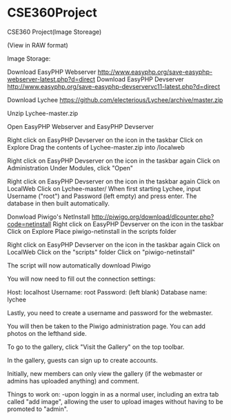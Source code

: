 CSE360Project
=============

CSE360 Project(Image Storeage)

(View in RAW format)

Image Storage: 

Download EasyPHP Webserver http://www.easyphp.org/save-easyphp-webserver-latest.php?d=direct Download EasyPHP Devserver http://www.easyphp.org/save-easyphp-devservervc11-latest.php?d=direct

Download Lychee https://github.com/electerious/Lychee/archive/master.zip

Unzip Lychee-master.zip

Open EasyPHP Webserver and EasyPHP Devserver

Right click on EasyPHP Devserver on the icon in the taskbar Click on Explore Drag the contents of Lychee-master.zip into /localweb

Right click on EasyPHP Devserver on the icon in the taskbar again Click on Administration Under Modules, click "Open"

Right click on EasyPHP Devserver on the icon in the taskbar again Click on LocalWeb Click on Lychee-master/ When first starting Lychee, input Username ("root") and Password (left empty) and press enter. The database in then built automatically.

Donwload Piwigo's NetInstall http://piwigo.org/download/dlcounter.php?code=netinstall Right click on EasyPHP Devserver on the icon in the taskbar Click on Explore Place piwigo-netinstall in the scripts folder

Right click on EasyPHP Devserver on the icon in the taskbar again Click on LocalWeb Click on the "scripts" folder Click on "piwigo-netinstall"

The script will now automatically download Piwigo

You will now need to fill out the connection settings:

Host: localhost Username: root Password: (left blank) Database name: lychee

Lastly, you need to create a username and password for the webmaster.

You will then be taken to the Piwigo administration page. You can add photos on the lefthand side.

To go to the gallery, click "Visit the Gallery" on the top toolbar.

In the gallery, guests can sign up to create accounts.

Initially, new members can only view the gallery (if the webmaster or admins has uploaded anything) and comment.

Things to work on: -upon loggin in as a normal user, including an extra tab called "add image", allowing the user to upload
images without having to be promoted to "admin". 
